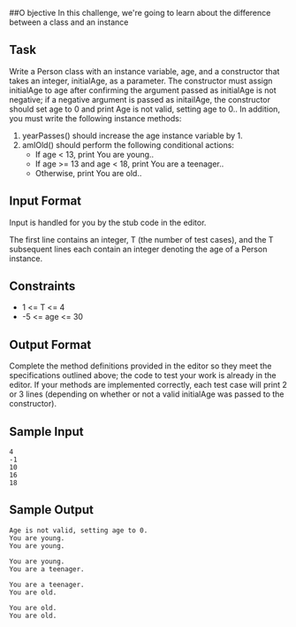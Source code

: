 ##O bjective 
In this challenge, we're going to learn about the difference between a class and an instance

## Task 
Write a Person class with an instance variable, age, and a constructor that takes an integer, initialAge, as a parameter. The constructor must assign initialAge to age after confirming the argument passed as initialAge is not negative; if a negative argument is passed as initailAge, the constructor should set age to 0 and print Age is not valid, setting age to 0.. In addition, you must write the following instance methods:


1. yearPasses() should increase the age instance variable by 1.
2. amIOld() should perform the following conditional actions:
    * If age < 13, print You are young..
    * If  age >= 13 and age < 18, print You are a teenager..
    * Otherwise, print You are old..

## Input Format

Input is handled for you by the stub code in the editor.

The first line contains an integer, T (the number of test cases), and the T subsequent lines each contain an integer denoting the age of a Person instance.

## Constraints

* 1 <= T <= 4
* -5 <= age <= 30

## Output Format

Complete the method definitions provided in the editor so they meet the specifications outlined above; the code to test your work is already in the editor. If your methods are implemented correctly, each test case will print 2 or 3 lines (depending on whether or not a valid initialAge was passed to the constructor).

## Sample Input

```
4
-1
10
16
18
```

## Sample Output

```
Age is not valid, setting age to 0.
You are young.
You are young.

You are young.
You are a teenager.

You are a teenager.
You are old.

You are old.
You are old.
```

